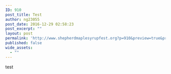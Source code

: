 ```yaml
---
ID: 910
post_title: Test
author: ng23055
post_date: 2016-12-29 02:58:23
post_excerpt: ""
layout: post
permalink: 'http://www.shepherdmaplesyrupfest.org?p=910&preview=true&preview_id=910'
published: false
wide_assets:
  - ""
---
```

test